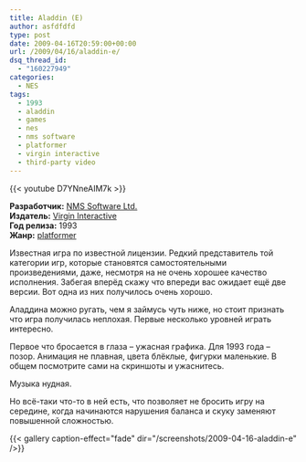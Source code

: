 ```yaml
---
title: Aladdin (E)
author: asfdfdfd
type: post
date: 2009-04-16T20:59:00+00:00
url: /2009/04/16/aladdin-e/
dsq_thread_id:
  - "160227949"
categories:
  - NES
tags:
  - 1993
  - aladdin
  - games
  - nes
  - nms software
  - platformer
  - virgin interactive
  - third-party video
---
```

{{< youtube D7YNneAIM7k >}}

**Разработчик:** [NMS Software Ltd.][1]  
**Издатель:** [Virgin Interactive][2]  
**Год релиза:** 1993  
**Жанр:** [platformer][3] 

Известная игра по известной лицензии. Редкий представитель той категории игр, которые становятся самостоятельными произведениями, даже, несмотря на не очень хорошее качество исполнения. Забегая вперёд скажу что впереди вас ожидает ещё две версии. Вот одна из них получилось очень хорошо. 

Аладдина можно ругать, чем я займусь чуть ниже, но стоит признать что игра получилась неплохая. Первые несколько уровней играть интересно. 

Первое что бросается в глаза – ужасная графика. Для 1993 года – позор. Анимация не плавная, цвета блёклые, фигурки маленькие. В общем посмотрите сами на скриншоты и ужаснитесь. 

Музыка нудная. 

Но всё-таки что-то в ней есть, что позволяет не бросить игру на середине, когда начинаются нарушения баланса и скуку заменяют повышенной сложностью. 

<!--more-->

{{< gallery caption-effect="fade" dir="/screenshots/2009-04-16-aladdin-e" />}}

 [1]: http://www.giantbomb.com/nms-software-ltd/65-2973/
 [2]: http://en.wikipedia.org/wiki/Virgin_Interactive
 [3]: http://en.wikipedia.org/wiki/Platform_game
